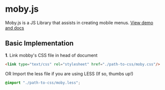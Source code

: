 # moby.js
Moby.js is a JS Library that assists in creating mobile menus. [View demo and docs](https://www.joshuasanger.ca/dev/moby)
## Basic Implementation
**1**.   Link mobby's CSS file in head of document
```HTML
<link type="text/css" rel="stylesheet" href="./path-to-css/moby.css"/>
```
OR Import the less file if you are using LESS (If so, thumbs up!)
```CSS
@import "./path-to-css/moby.less";
```

